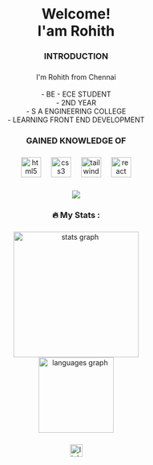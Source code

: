 <h1 align="center">Welcome!<br>I'am Rohith</h1>

###

<h3 align="center">INTRODUCTION</h3>

###

<p align="center">I'm  Rohith from Chennai<br><br>- BE - ECE STUDENT <br>- 2ND YEAR <br>- S A ENGINEERING COLLEGE <br>- LEARNING FRONT END DEVELOPMENT</p>

###

<h3 align="center">GAINED KNOWLEDGE OF</h3>

###

<div align="center">
  <img src="https://cdn.jsdelivr.net/gh/devicons/devicon/icons/html5/html5-original.svg" height="40" alt="html5 logo"  />
  <img width="12" />
  <img src="https://skillicons.dev/icons?i=css" height="40" alt="css3 logo"  />
  <img width="12" />
  <img src="https://skillicons.dev/icons?i=tailwind" height="40" alt="tailwindcss logo"  />
  <img width="12" />
  <img src="https://skillicons.dev/icons?i=react" height="40" alt="react logo"  />
</div>

###

<div align="center">
  <img src="https://visitor-badge.laobi.icu/badge?page_id=Rohithtj16.Rohithtj16&left_color=darkgreen&right_color=dodgerblue&left_text=Viewed%20by"  />
</div>

###

<h3 align="center">🔥   My Stats :</h3>

###

<div align="center">
  <img src="https://github-readme-stats.vercel.app/api?username=Rohithtj16&hide_title=false&hide_rank=false&show_icons=true&include_all_commits=true&count_private=true&disable_animations=false&theme=dracula&locale=en&hide_border=false&order=1" height="250" alt="stats graph" /> <br>
  <img src="https://github-readme-stats.vercel.app/api/top-langs?username=Rohithtj16&locale=en&hide_title=false&layout=compact&card_width=320&langs_count=12&theme=blue-green&hide_border=false&order=2&custom_title=Languages%20Used" height="150" alt="languages graph"  />
</div>

###

<div align="center">
  <a href="https://www.linkedin.com/in/rohith-t-j-1744a3340?utm_source=share&utm_campaign=share_via&utm_content=profile&utm_medium=android_app" target="_blank">
    <img src="https://img.shields.io/static/v1?message=LinkedIn&logo=linkedin&label=Follow%20me&color=0077B5&logoColor=white&labelColor=&style=for-the-badge" height="25" alt="linkedin logo"  />
  </a>
</div>

###
